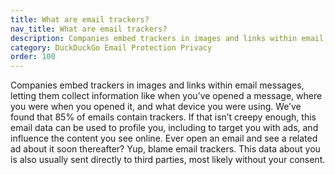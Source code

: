 ```yaml
---
title: What are email trackers?
nav_title: What are email trackers?
description: Companies embed trackers in images and links within email messages, letting them collect information like when you’ve opened a message, where you were when you opened it, and what device you were using.
category: DuckDuckGo Email Protection Privacy
order: 100
---
```


Companies embed trackers in images and links within email messages, letting them collect information like when you’ve opened a message, where you were when you opened it, and what device you were using. We’ve found that 85% of emails contain trackers. If that isn’t creepy enough, this email data can be used to profile you, including to target you with ads, and influence the content you see online. Ever open an email and see a related ad about it soon thereafter? Yup, blame email trackers. This data about you is also usually sent directly to third parties, most likely without your consent.
